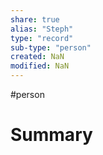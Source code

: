 ```yaml
---
share: true
alias: "Steph"
type: "record"
sub-type: "person"
created: NaN 
modified: NaN
---
```

#person
# Summary
